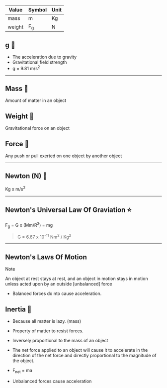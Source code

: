 | Value | Symbol | Unit |
| - | - | - |
| mass | m | Kg |
| weight | F<sub>g</sub> | N |

g 📖
--
- The acceleration due to gravity
- Gravitational field strength
- g = 9.81 m/s<sup>2</sup>

---

Mass 📖
--
Amount of matter in an object

Weight 📖
--
Gravitational force on an object

Force 📖
--
Any push or pull exerted on one object by another object

---

Newton (N) 🧮
--
Kg x m/s<sup>2</sup>

---

Newton's Universal Law Of Graviation ⭐
--
F<sub>g</sub> = G x (Mm/R<sup>2</sup>) = mg
>G = 6.67 x 10<sup>-11</sup> Nm<sup>2</sup> / Kg<sup>2</sup>

---

Newton's Laws Of Motion
--

>[!Note]
>An object at rest stays at rest, and an object in motion stays in motion unless acted upon by an outside [unbalanced] force

- Balanced forces do nto cause acceleration.

Inertia 📖
--
- Because all matter is lazy. (mass)
- Property of matter to resist forces.


- Inversely proportional to the mass of an object
- The net force applied to an object will cause it to accelerate in the direction of the net force and directly proportional to the magnitude of the object.
- F<sub>net</sub> = ma
- Unbalanced forces cause acceleration









